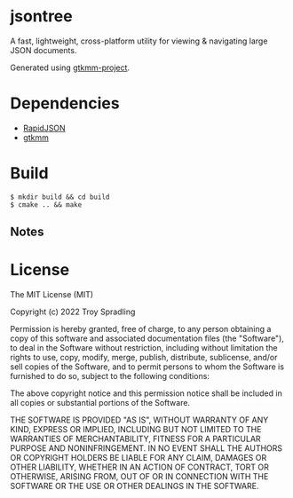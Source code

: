 # jsontree
A fast, lightweight, cross-platform utility for viewing & navigating large JSON documents.

Generated using [gtkmm-project](https://github.com/tr0yspradling/gtkmm-project.git).

# Dependencies
- [RapidJSON](https://rapidjson.org/)  
- [gtkmm](https://www.gtkmm.org/)  

# Build
```
$ mkdir build && cd build
$ cmake .. && make
```

## Notes

# License

The MIT License (MIT)

Copyright (c) 2022 Troy Spradling

Permission is hereby granted, free of charge, to any person obtaining a copy of this software and associated documentation files (the "Software"), to deal in the Software without restriction, including without limitation the rights to use, copy, modify, merge, publish, distribute, sublicense, and/or sell copies of the Software, and to permit persons to whom the Software is furnished to do so, subject to the following conditions:

The above copyright notice and this permission notice shall be included in all copies or substantial portions of the Software.

THE SOFTWARE IS PROVIDED "AS IS", WITHOUT WARRANTY OF ANY KIND, EXPRESS OR IMPLIED, INCLUDING BUT NOT LIMITED TO THE WARRANTIES OF MERCHANTABILITY, FITNESS FOR A PARTICULAR PURPOSE AND NONINFRINGEMENT. IN NO EVENT SHALL THE AUTHORS OR COPYRIGHT HOLDERS BE LIABLE FOR ANY CLAIM, DAMAGES OR OTHER LIABILITY, WHETHER IN AN ACTION OF CONTRACT, TORT OR OTHERWISE, ARISING FROM, OUT OF OR IN CONNECTION WITH THE SOFTWARE OR THE USE OR OTHER DEALINGS IN THE SOFTWARE.